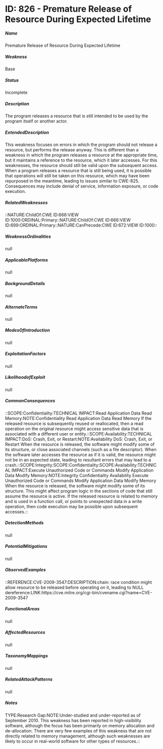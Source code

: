 # ID: 826 - Premature Release of Resource During Expected Lifetime
<h5>Name</h5>Premature Release of Resource During Expected Lifetime
<h5>Weakness</h5>Base
<h5>Status</h5>Incomplete
<h5>Description</h5>The program releases a resource that is still intended to be used by the program itself or another actor.
<h5>ExtendedDescription</h5>This weakness focuses on errors in which the program should not release a resource, but performs the release anyway. This is different than a weakness in which the program releases a resource at the appropriate time, but it maintains a reference to the resource, which it later accesses. For this weaknesses, the resource should still be valid upon the subsequent access. When a program releases a resource that is still being used, it is possible that operations will still be taken on this resource, which may have been repurposed in the meantime, leading to issues similar to CWE-825. Consequences may include denial of service, information exposure, or code execution.
<h5>RelatedWeaknesses</h5>::NATURE:ChildOf:CWE ID:666:VIEW ID:1000:ORDINAL:Primary::NATURE:ChildOf:CWE ID:666:VIEW ID:699:ORDINAL:Primary::NATURE:CanPrecede:CWE ID:672:VIEW ID:1000::
<h5>WeaknessOrdinalities</h5>null
<h5>ApplicablePlatforms</h5>null
<h5>BackgroundDetails</h5>null
<h5>AlternateTerms</h5>null
<h5>ModesOfIntroduction</h5>null
<h5>ExploitationFactors</h5>null
<h5>LikelihoodofExploit</h5>null
<h5>CommonConsequences</h5>::SCOPE:Confidentiality:TECHNICAL IMPACT:Read Application Data Read Memory:NOTE:Confidentiality Read Application Data Read Memory If the released resource is subsequently reused or reallocated, then a read operation on the original resource might access sensitive data that is associated with a different user or entity.::SCOPE:Availability:TECHNICAL IMPACT:DoS: Crash, Exit, or Restart:NOTE:Availability DoS: Crash, Exit, or Restart When the resource is released, the software might modify some of its structure, or close associated channels (such as a file descriptor). When the software later accesses the resource as if it is valid, the resource might not be in an expected state, leading to resultant errors that may lead to a crash.::SCOPE:Integrity:SCOPE:Confidentiality:SCOPE:Availability:TECHNICAL IMPACT:Execute Unauthorized Code or Commands Modify Application Data Modify Memory:NOTE:Integrity Confidentiality Availability Execute Unauthorized Code or Commands Modify Application Data Modify Memory When the resource is released, the software might modify some of its structure. This might affect program logic in the sections of code that still assume the resource is active. If the released resource is related to memory and is used in a function call, or points to unexpected data in a write operation, then code execution may be possible upon subsequent accesses.::
<h5>DetectionMethods</h5>null
<h5>PotentialMitigations</h5>null
<h5>ObservedExamples</h5>::REFERENCE:CVE-2009-3547:DESCRIPTION:chain: race condition might allow resource to be released before operating on it, leading to NULL dereference:LINK:https://cve.mitre.org/cgi-bin/cvename.cgi?name=CVE-2009-3547
<h5>FunctionalAreas</h5>null
<h5>AffectedResources</h5>null
<h5>TaxonomyMappings</h5>null
<h5>RelatedAttackPatterns</h5>null
<h5>Notes</h5>TYPE:Research Gap:NOTE:Under-studied and under-reported as of September 2010. This weakness has been reported in high-visibility software, although the focus has been primarily on memory allocation and de-allocation. There are very few examples of this weakness that are not directly related to memory management, although such weaknesses are likely to occur in real-world software for other types of resources.::

